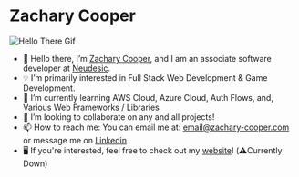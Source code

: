 # Zachary Cooper
![Hello There Gif](https://media.giphy.com/media/Nx0rz3jtxtEre/giphy.gif)
- 👋 Hello there, I’m [Zachary Cooper](https://www.linkedin.com/in/zachary-cooper-92b2a5159/), and I am an associate software developer at [Neudesic](https://www.neudesic.com/).
- 💡 I’m primarily interested in Full Stack Web Development & Game Development.
- 📖 I’m currently learning AWS Cloud, Azure Cloud, Auth Flows, and, Various Web Frameworks / Libraries
- 🤝 I’m looking to collaborate on any and all projects!
- 📫 How to reach me: You can email me at: email@zachary-cooper.com or message me on [Linkedin](https://www.linkedin.com/in/zachary-cooper-92b2a5159/)
- 🖥️ If you're interested, feel free to check out my [website](https://zachary-cooper.com)! (⚠️Currently Down)
